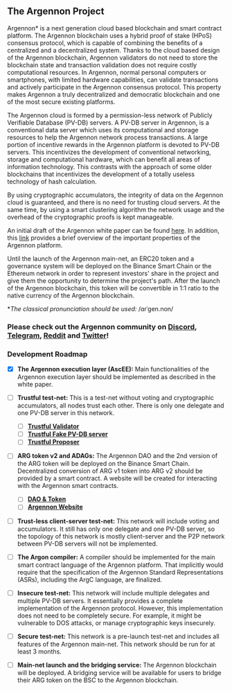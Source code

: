 

## The Argennon Project

Argennon*  is a next generation cloud based blockchain and smart
contract platform. The Argennon blockchain uses
a hybrid proof of stake (HPoS) consensus protocol, which is capable of combining the benefits of
a centralized and a decentralized system. Thanks to the cloud
based design of the Argennon blockchain, Argennon validators do not need to store the blockchain state and
transaction validation does not require costly
computational resources. In Argennon, normal personal computers or smartphones, with limited hardware capabilities, can
validate transactions and actively
participate in the Argennon consensus protocol. This property makes Argennon a truly decentralized and
democratic blockchain and one of the most secure existing platforms.

The Argennon cloud is formed by a permission-less network of Publicly Verifiable Database (PV-DB) servers. A
PV-DB server in Argennon, is a conventional data server which uses its computational and
storage resources to help the Argennon network process transactions. A large portion of incentive rewards in
the Argennon platform is devoted to PV-DB servers. This incentivizes the development of conventional
networking, storage and computational hardware, which can benefit all areas of information technology.
This contrasts with the approach of some older blockchains that incentivizes the development of a totally
useless technology of hash calculation.

By using cryptographic accumulators, the integrity of data on the Argennon cloud is guaranteed, and there
is no need for trusting cloud servers. At the same time, by using a smart clustering algorithm the network usage
and the overhead of the cryptographic proofs is kept manageable.

An initial draft of the Argennon white paper can be
found [here](https://raw.githubusercontent.com/aybehrouz/AVM/main/pdf/A.pdf). In addition,
this [link](https://github.com/aybehrouz/argennon#readme) provides a brief overview of the important properties of the Argennon
platform.

Until the launch of the Argennon main-net, an ERC20 token and a governance system will be deployed on the Binance Smart
Chain or the Ethereum network in order to represent investors' share in the project and give them the opportunity to
determine the project's path. After the launch of the Argennon blockchain, this token will be convertible in 1:1 ratio
to the native currency of the Argennon blockchain.

**The classical pronunciation should be used:* /ɑrˈɡen.non/

### Please check out the Argennon community on [Discord](https://discord.gg/7u3cXNt5yN), [Telegram](https://t.me/Argennon_Chat), [Reddit](https://www.reddit.com/r/Argennon/) and [Twitter](https://twitter.com/Argennon_org)!



### Development Roadmap

- [x] **The Argennon execution layer (AscEE):** Main functionalities of the Argennon execution layer should be implemented as described in the white paper.

- [ ] **Trustful test-net:** This is a test-net without voting and cryptographic accumulators, all nodes trust each other. There is only one delegate and one PV-DB server in this network.
  - [ ] **[Trustful Validator](https://github.com/orgs/Argennon-Project/projects/4)**
  - [ ] **[Trustful Fake PV-DB server](https://github.com/orgs/Argennon-Project/projects/5)**
  - [ ] **[Trustful Proposer](https://github.com/orgs/Argennon-Project/projects/6)**

- [ ] **ARG token v2 and ADAGs:** The Argennon DAO and the 2nd version of the ARG token will be deployed on the Binance Smart Chain. Decentralized conversion of ARG v1 token into ARG v2 should be provided by a smart contract. A website will be created for interacting with the Argennon smart contracts.
  - [ ] **[DAO & Token](https://github.com/orgs/Argennon-Project/projects/8)**
  - [ ] **[Argennon Website](https://github.com/orgs/Argennon-Project/projects/7)**

- [ ] **Trust-less client-server test-net:** This network will include voting and accumulators. It still has only one delegate and one PV-DB server, so the topology of this network is mostly client-server and the P2P network between PV-DB servers will not be implemented.

- [ ] **The Argon compiler:** A compiler should be implemented for the main smart contract language of the Argennon platform. That implicitly would require that the specification of the Argennon Standard Representations (ASRs), including the ArgC language, are finalized.
 
- [ ] **Insecure test-net:** This network will include multiple delegates and multiple PV-DB servers. It essentially provides a complete implementation of the Argennon protocol. However, this implementation does not need to be completely secure. For example, it might be vulnerable to DOS attacks, or manage cryptographic keys insecurely.

- [ ] **Secure test-net:** This network is a pre-launch test-net and includes all features of the Argennon main-net. This network should be run for at least 3 months.

- [ ] **Main-net launch and the bridging service:** The Argennon blockchain will be deployed. A bridging service will be available for users to bridge their ARG token on the BSC to the Argennon blockchain.
<!--

**Here are some ideas to get you started:**

🙋‍♀️ A short introduction - what is your organization all about?
🌈 Contribution guidelines - how can the community get involved?
👩‍💻 Useful resources - where can the community find your docs? Is there anything else the community should know?
🍿 Fun facts - what does your team eat for breakfast?
🧙 Remember, you can do mighty things with the power of [Markdown](https://docs.github.com/github/writing-on-github/getting-started-with-writing-and-formatting-on-github/basic-writing-and-formatting-syntax)
-->
